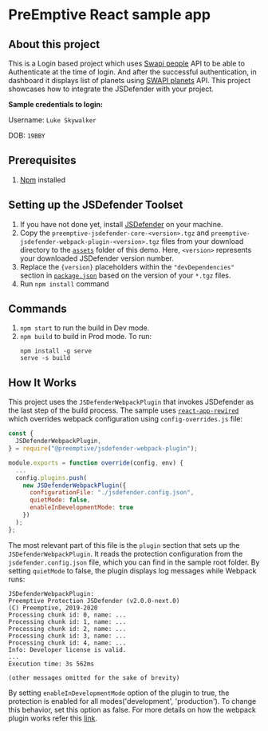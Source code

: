 # PreEmptive React sample app
## About this project
This is a Login based project which uses [Swapi people](https://swapi.dev/api/people/1) API to be able to Authenticate at the time of login. And after the successful authentication, in dashboard it displays list of planets using [SWAPI planets](https://swapi.dev/api/planets/?page=1) API. This project showcases how to integrate the JSDefender with your project.

**Sample credentials to login:**

Username: `Luke Skywalker`

DOB: `19BBY`

## Prerequisites
1. [Npm](https://nodejs.org/en/download/) installed

## Setting up the JSDefender Toolset

1. If you have not done yet, install [JSDefender](https://www.preemptive.com/products/jsdefender/downloads) on your machine.
2. Copy the `preemptive-jsdefender-core-<version>.tgz` and `preemptive-jsdefender-webpack-plugin-<version>.tgz` files from your download directory to the [`assets`](assets/) folder of this demo. Here, `<version>` represents your downloaded JSDefender version number.
3. Replace the `{version}` placeholders within the `"devDependencies"` section in [`package.json`](package.json) based on the version of your `*.tgz` files.
4. Run `npm install` command
## Commands
1. `npm start` to run the build in Dev mode.
2. `npm build` to build in Prod mode. To run:
    ```
    npm install -g serve
    serve -s build
    ```

## How It Works

This project uses the `JSDefenderWebpackPlugin` that invokes JSDefender as the last step of the build process. The sample uses [`react-app-rewired`](https://www.npmjs.com/package/react-app-rewired) which overrides webpack configuration using `config-overrides.js` file:

```javascript
const {
  JSDefenderWebpackPlugin,
} = require("@preemptive/jsdefender-webpack-plugin");

module.exports = function override(config, env) {
  ...
  config.plugins.push(
    new JSDefenderWebpackPlugin({
      configurationFile: "./jsdefender.config.json",
      quietMode: false,
      enableInDevelopmentMode: true
    })
  );
};
```

The most relevant part of this file is the `plugin` section that sets up the `JSDefenderWebpackPlugin`. It reads the protection configuration from the `jsdefender.config.json` file, which you can find in the sample root folder. By setting `quietMode` to false, the plugin displays log messages while Webpack runs:

```
JSDefenderWebpackPlugin:
Preemptive Protection JSDefender (v2.0.0-next.0)
(C) Preemptive, 2019-2020
Processing chunk id: 0, name: ...
Processing chunk id: 1, name: ...
Processing chunk id: 2, name: ...
Processing chunk id: 3, name: ...
Processing chunk id: 4, name: ...
Info: Developer license is valid.
...
Execution time: 3s 562ms

(other messages omitted for the sake of brevity)
```

By setting `enableInDevelopmentMode` option of the plugin to true, the protection is enabled for all modes('development', 'production'). To change this behavior, set this option as false. For more details on how the webpack plugin works refer this [link](https://www.preemptive.com/jsdefender/userguide/en/webpack_plugin.html).